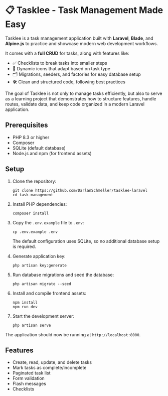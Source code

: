 # 📋 Tasklee - Task Management Made Easy

Tasklee is a task management application built with **Laravel**, **Blade**, and **Alpine.js** to practice and showcase modern web development workflows.

It comes with a **full CRUD** for tasks, along with features like:

- ✅ Checklists to break tasks into smaller steps  
- 🎨 Dynamic icons that adapt based on task type  
- 🗂️ Migrations, seeders, and factories for easy database setup  
- 🛠️ Clean and structured code, following best practices  

The goal of Tasklee is not only to manage tasks efficiently, but also to serve as a learning project that demonstrates how to structure features, handle routes, validate data, and keep code organized in a modern Laravel application.

## Prerequisites

- PHP 8.3 or higher
- Composer
- SQLite (default database)
- Node.js and npm (for frontend assets)

## Setup

1. Clone the repository:
   ```
   git clone https://github.com/DarlanSchmeller/tasklee-laravel
   cd task-management
   ```

2. Install PHP dependencies:
   ```
   composer install
   ```

3. Copy the `.env.example` file to `.env`:
   ```
   cp .env.example .env
   ```
   The default configuration uses SQLite, so no additional database setup is required.

4. Generate application key:
   ```
   php artisan key:generate
   ```

5. Run database migrations and seed the database:
   ```
   php artisan migrate --seed
   ```

6. Install and compile frontend assets:
   ```
   npm install
   npm run dev
   ```

7. Start the development server:
   ```
   php artisan serve
   ```

The application should now be running at `http://localhost:8000`.

## Features

- Create, read, update, and delete tasks
- Mark tasks as complete/incomplete
- Paginated task list
- Form validation
- Flash messages
- Checklists
